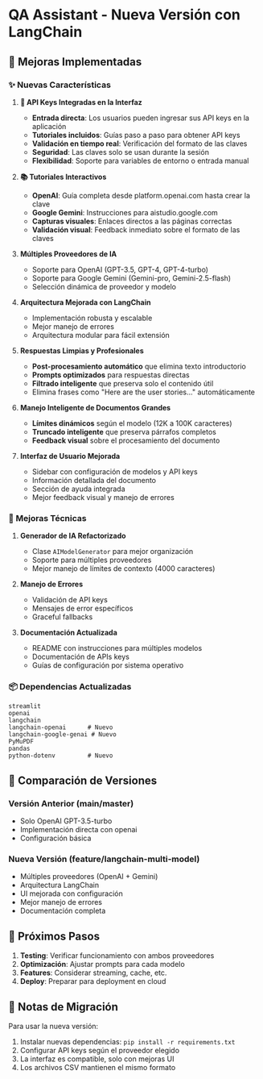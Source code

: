 # QA Assistant - Nueva Versión con LangChain

## 🚀 Mejoras Implementadas

### ✨ Nuevas Características

1. **🔑 API Keys Integradas en la Interfaz**
   - **Entrada directa**: Los usuarios pueden ingresar sus API keys en la aplicación
   - **Tutoriales incluidos**: Guías paso a paso para obtener API keys
   - **Validación en tiempo real**: Verificación del formato de las claves
   - **Seguridad**: Las claves solo se usan durante la sesión
   - **Flexibilidad**: Soporte para variables de entorno o entrada manual

2. **📚 Tutoriales Interactivos**
   - **OpenAI**: Guía completa desde platform.openai.com hasta crear la clave
   - **Google Gemini**: Instrucciones para aistudio.google.com
   - **Capturas visuales**: Enlaces directos a las páginas correctas
   - **Validación visual**: Feedback inmediato sobre el formato de las claves

3. **Múltiples Proveedores de IA**
   - Soporte para OpenAI (GPT-3.5, GPT-4, GPT-4-turbo)
   - Soporte para Google Gemini (Gemini-pro, Gemini-2.5-flash)
   - Selección dinámica de proveedor y modelo

4. **Arquitectura Mejorada con LangChain**
   - Implementación robusta y escalable
   - Mejor manejo de errores
   - Arquitectura modular para fácil extensión

5. **Respuestas Limpias y Profesionales**
   - **Post-procesamiento automático** que elimina texto introductorio
   - **Prompts optimizados** para respuestas directas
   - **Filtrado inteligente** que preserva solo el contenido útil
   - Elimina frases como "Here are the user stories..." automáticamente

6. **Manejo Inteligente de Documentos Grandes**
   - **Límites dinámicos** según el modelo (12K a 100K caracteres)
   - **Truncado inteligente** que preserva párrafos completos
   - **Feedback visual** sobre el procesamiento del documento

7. **Interfaz de Usuario Mejorada**
   - Sidebar con configuración de modelos y API keys
   - Información detallada del documento
   - Sección de ayuda integrada
   - Mejor feedback visual y manejo de errores

### 🔧 Mejoras Técnicas

1. **Generador de IA Refactorizado**
   - Clase `AIModelGenerator` para mejor organización
   - Soporte para múltiples proveedores
   - Mejor manejo de límites de contexto (4000 caracteres)

2. **Manejo de Errores**
   - Validación de API keys
   - Mensajes de error específicos
   - Graceful fallbacks

3. **Documentación Actualizada**
   - README con instrucciones para múltiples modelos
   - Documentación de APIs keys
   - Guías de configuración por sistema operativo

### 📦 Dependencias Actualizadas

```
streamlit
openai
langchain
langchain-openai      # Nuevo
langchain-google-genai # Nuevo
PyMuPDF
pandas
python-dotenv         # Nuevo
```

## 🔄 Comparación de Versiones

### Versión Anterior (main/master)
- Solo OpenAI GPT-3.5-turbo
- Implementación directa con openai
- Configuración básica

### Nueva Versión (feature/langchain-multi-model)
- Múltiples proveedores (OpenAI + Gemini)
- Arquitectura LangChain
- UI mejorada con configuración
- Mejor manejo de errores
- Documentación completa

## 🚀 Próximos Pasos

1. **Testing**: Verificar funcionamiento con ambos proveedores
2. **Optimización**: Ajustar prompts para cada modelo
3. **Features**: Considerar streaming, cache, etc.
4. **Deploy**: Preparar para deployment en cloud

## 📝 Notas de Migración

Para usar la nueva versión:
1. Instalar nuevas dependencias: `pip install -r requirements.txt`
2. Configurar API keys según el proveedor elegido
3. La interfaz es compatible, solo con mejoras UI
4. Los archivos CSV mantienen el mismo formato
